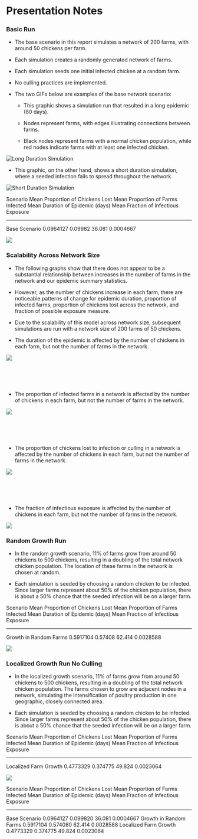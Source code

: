 # Presentation Notes



### Basic Run

- The base scenario in this report simulates a network of 200 farms, with around 50 chickens per farm. 

- Each simulation creates a randomly generated network of farms.

- Each simulation seeds one initial infected chicken at a random farm. 

- No culling practices are implemented.



- The two GIFs below are examples of the base network scenario:

  - This graphic shows a simulation run that resulted in a long epidemic (80 days). 
  
  - Nodes represent farms, with edges illustrating connections between farms. 

  - Black nodes represent farms with a normal chicken population, while red nodes indicate farms
  with at least one infected chicken. 
  
  


![Long Duration Simulation](/Users/Basaraba/R/metaflu/inst/rome-presentation/base_high_dur_sim.gif)


  - This graphic, on the other hand, shows a short duration simulation, where a seeded infection fails to spread throughout the network. 

![Short Duration Simulation](/Users/Basaraba/R/metaflu/inst/rome-presentation/base_low_dur_sim.gif) 



Scenario         Mean Proportion of Chickens Lost   Mean Proportion of Farms Infected   Mean Duration of Epidemic (days)   Mean Fraction of Infectious Exposure
--------------  ---------------------------------  ----------------------------------  ---------------------------------  -------------------------------------
Base Scenario                           0.0964127                             0.09982                             36.081                              0.0004667

![](presentation_file_files/figure-html/visualize-basic-1.png)<!-- -->

### Scalability Across Network Size

- The following graphs show that there does not appear to be a substantial relationship between increases in the number of farms in the network and our epidemic summary statistics. 

- However, as the number of chickens increase in each farm, there are noticeable patterns of change for epidemic duration, proportion of infected farms, proportion of chickens lost across the network, and fraction of possible exposure measure. 

- Due to the scalability of this model across network size, subsequent simulations are run with a network size of 200 farms of 50 chickens. 

- The duration of the epidemic is affected by the number of chickens in each farm, but not the number of farms in the network.

![](presentation_file_files/figure-html/load-netsize-experiment-1.png)<!-- -->
<br>
<br>
<br>
<br>
<br>

- The proportion of infected farms in a network is affected by the number of chickens in each farm, but not the number of farms in the network. 

![](presentation_file_files/figure-html/proportion-infected-farms-1.png)<!-- -->
<br>
<br>
<br>
<br>
<br>

- The proportion of chickens lost to infection or culling in a network is affected by the number of chickens in each farm, but not the number of farms in the network. 

![](presentation_file_files/figure-html/proportion-loss-1.png)<!-- -->
<br>
<br>
<br>
<br>
<br>

- The fraction of infectious exposure is affected by the number of chickens in each farm, but not the number of farms in the network. 


![](presentation_file_files/figure-html/measure-prop-1.png)<!-- -->

### Random Growth Run

- In the random growth scenario, 11% of farms grow from around 50 chickens to 500 chickens, resulting in a doubling of the total network chicken population. The location of these farms in the network is chosen at random. 

- Each simulation is seeded by choosing a random chicken to be infected. Since larger farms represent about 50% of the chicken population, there is about a 50% chance that the seeded infection will be on a larger farm.


Scenario                  Mean Proportion of Chickens Lost   Mean Proportion of Farms Infected   Mean Duration of Epidemic (days)   Mean Fraction of Infectious Exposure
-----------------------  ---------------------------------  ----------------------------------  ---------------------------------  -------------------------------------
Growth in Random Farms                           0.5917104                             0.57408                             62.414                              0.0028588

![](presentation_file_files/figure-html/visualize-gnc-1.png)<!-- -->

### Localized Growth Run No Culling

- In the localized growth scenario, 11% of farms grow from around 50 chickens to 500 chickens, resulting in a doubling of the total network chicken population. The farms chosen to grow are adjacent nodes in a network, simulating the intensification of poultry production in one geographic, closely connected area. 

- Each simulation is seeded by choosing a random chicken to be infected. Since larger farms represent about 50% of the chicken population, there is about a 50% chance that the seeded infection will be on a larger farm.


Scenario                 Mean Proportion of Chickens Lost   Mean Proportion of Farms Infected   Mean Duration of Epidemic (days)   Mean Fraction of Infectious Exposure
----------------------  ---------------------------------  ----------------------------------  ---------------------------------  -------------------------------------
Localized Farm Growth                           0.4773329                            0.374775                             49.824                              0.0023064


![](presentation_file_files/figure-html/visualize-gncr-1.png)<!-- -->


Scenario                  Mean Proportion of Chickens Lost   Mean Proportion of Farms Infected   Mean Duration of Epidemic (days)   Mean Fraction of Infectious Exposure
-----------------------  ---------------------------------  ----------------------------------  ---------------------------------  -------------------------------------
Base Scenario                                    0.0964127                            0.099820                             36.081                              0.0004667
Growth in Random Farms                           0.5917104                            0.574080                             62.414                              0.0028588
Localized Farm Growth                            0.4773329                            0.374775                             49.824                              0.0023064
